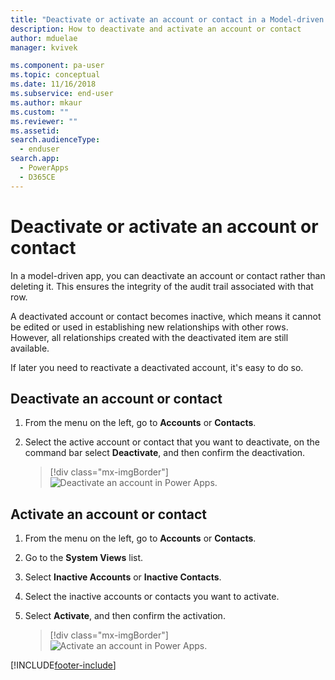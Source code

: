 ```yaml
---
title: "Deactivate or activate an account or contact in a Model-driven app| MicrosoftDocs"
description: How to deactivate and activate an account or contact
author: mduelae
manager: kvivek

ms.component: pa-user
ms.topic: conceptual
ms.date: 11/16/2018
ms.subservice: end-user
ms.author: mkaur
ms.custom: ""
ms.reviewer: ""
ms.assetid: 
search.audienceType: 
  - enduser
search.app: 
  - PowerApps
  - D365CE
---
```


# Deactivate or activate an account or contact

In a model-driven app, you can deactivate an account or contact rather than deleting it. This ensures the integrity of the audit trail associated with that row.  
  
A deactivated account or contact becomes inactive, which means it cannot be edited or used in establishing new relationships with other rows. However, all relationships created with the deactivated item are still available.  
  
If later you need to reactivate a deactivated account, it's easy to do so.   
  
## Deactivate an account or contact 
  
1.  From the menu on the left, go to **Accounts** or **Contacts**.  
  
2.  Select the active account or contact that you want to deactivate, on the command bar select **Deactivate**, and then confirm the deactivation.

    > [!div class="mx-imgBorder"]
    > ![Deactivate an account in Power Apps.](media/DeactiveAccounts.png "Deactivate an account in Power Apps")


## Activate an account or contact  
  
1.  From the menu on the left, go to **Accounts** or **Contacts**. 
  
2.  Go to the **System Views** list.

3.  Select **Inactive Accounts** or **Inactive Contacts**.  
  
4.  Select the inactive accounts or contacts you want to activate.

5.  Select **Activate**, and then confirm the activation.  

    > [!div class="mx-imgBorder"]
    > ![Activate an account in Power Apps.](media/ActiveAccounts.png "Activate an account in Power Apps")  





[!INCLUDE[footer-include](../includes/footer-banner.md)]